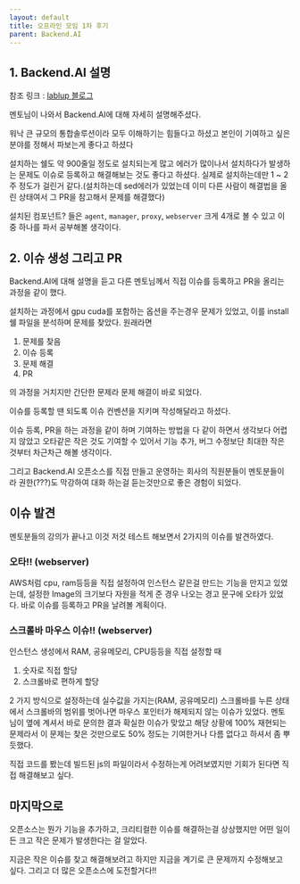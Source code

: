 ```yaml
---
layout: default
title: 오프라인 모임 1차 후기
parent: Backend.AI
---
```


## 1. Backend.AI 설명
참조 링크 : [lablup 블로그](https://blog.lablup.com/posts/2022/07/18/backendai-contribution-guide-updates)

멘토님이 나와서 Backend.AI에 대해 자세히 설명해주셨다. 

워낙 큰 규모의 통합솔루션이라 모두 이해하기는 힘들다고 하셨고 본인이 기여하고 싶은 분야를 정해서 파보는게 좋다고 하셨다

설치하는 쉘도 약 900줄일 정도로 설치되는게 많고 에러가 많이나서 설치하다가 발생하는 문제도 이슈로 등록하고 해결해보는 것도 좋다고 하셨다.
실제로 설치하는데만 1 ~ 2주 정도가 걸린거 같다.(설치하는데 sed에러가 있었는데 이미 다른 사람이 해결법을 올린 상태여서 그 PR을 참고해서 문제를 해결했다)

설치된 컴포넌트? 들은 `agent`, `manager`, `proxy`, `webserver` 크게 4개로 볼 수 있고 이 중 하나를 파서 공부해볼 생각이다.

## 2. 이슈 생성 그리고 PR
Backend.AI에 대해 설명을 듣고 다른 멘토님께서 직접 이슈를 등록하고 PR을 올리는 과정을 같이 했다.

설치하는 과정에서 gpu cuda를 포함하는 옵션을 주는경우 문제가 있었고, 이를 install 쉘 파일을 분석하며 문제를 찾았다.
원래라면
1. 문제를 찾음
2. 이슈 등록
3. 문제 해결
4. PR

의 과정을 거치지만 간단한 문제라 문제 해결이 바로 되었다. 

이슈를 등록할 땐 되도록 이슈 컨벤션을 지키며 작성해달라고 하셨다.

이슈 등록, PR을 하는 과정을 같이 하며 기여하는 방법을 다 같이 하면서 생각보다 어렵지 않았고 오타같은 작은 것도
기여할 수 있어서 기능 추가, 버그 수정보단 최대한 작은 것부터 차근차근 해볼 생각이다.

그리고 Backend.AI 오픈소스를 직접 만들고 운영하는 회사의 직원분들이 멘토분들이라 권한(???)도 막강하여 대화 하는걸 듣는것만으로 좋은 경험이 되었다.

## 이슈 발견
멘토분들의 강의가 끝나고 이것 저것 테스트 해보면서 2가지의 이슈를 발견하였다.

### 오타!! (webserver)
AWS처럼 cpu, ram등등을 직접 설정하여 인스턴스 같은걸 만드는 기능을 만지고 있었는데, 설정한 Image의 크기보다
자원을 적게 준 경우 나오는 경고 문구에 오타가 있었다. 바로 이슈를 등록하고 PR을 날려볼 계획이다.

### 스크롤바 마우스 이슈!! (webserver)
인스턴스 생성에서 RAM, 공유메모리, CPU등등을 직접 설정할 때
1. 숫자로 직접 할당
2. 스크롤바로 편하게 할당

2 가지 방식으로 설정하는데 실수값을 가지는(RAM, 공유메모리) 스크롤바를 누른 상태에서 스크롤바의 범위를 벗어나면
마우스 포인터가 해제되지 않는 이슈가 있었다. 멘토님이 옆에 계셔서 바로 문의한 결과 확실한 이슈가 맞았고 해당 상황에
100% 재현되는 문제라서 이 문제는 찾은 것만으로도 50% 정도는 기여한거나 다름 없다고 하셔서 좀 뿌듯했다.

직접 코드를 봤는데 빌드된 js의 파일이라서 수정하는게 어려보였지만 기회가 된다면 직접 해결해보고 싶다.

## 마지막으로
오픈소스는 뭔가 기능을 추가하고, 크리티컬한 이슈를 해결하는걸 상상했지만 어떤 일이든 크고 작은 문제가 발생한다는 걸 알았다.

지금은 작은 이슈를 찾고 해결해보려고 하지만 지금을 계기로 큰 문제까지 수정해보고 싶다. 그리고 더 많은 오픈소스에 도전할거다!!